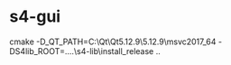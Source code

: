 # s4-gui


cmake -D_QT_PATH=C:\Qt\Qt5.12.9\5.12.9\msvc2017_64 -DS4lib_ROOT=..\..\s4-lib\install_release ..